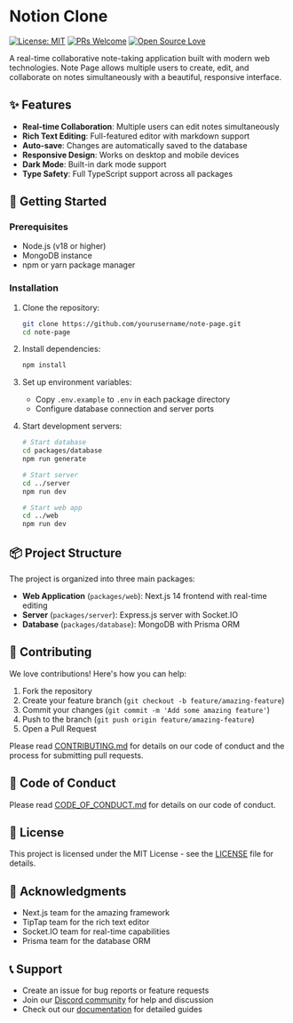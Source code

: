 # Notion Clone

[![License: MIT](https://img.shields.io/badge/License-MIT-yellow.svg)](https://opensource.org/licenses/MIT)
[![PRs Welcome](https://img.shields.io/badge/PRs-welcome-brightgreen.svg)](http://makeapullrequest.com)
[![Open Source Love](https://badges.frapsoft.com/os/v1/open-source.svg?v=103)](https://github.com/ellerbrock/open-source-badges/)

A real-time collaborative note-taking application built with modern web technologies. Note Page allows multiple users to create, edit, and collaborate on notes simultaneously with a beautiful, responsive interface.

## ✨ Features

- **Real-time Collaboration**: Multiple users can edit notes simultaneously
- **Rich Text Editing**: Full-featured editor with markdown support
- **Auto-save**: Changes are automatically saved to the database
- **Responsive Design**: Works on desktop and mobile devices
- **Dark Mode**: Built-in dark mode support
- **Type Safety**: Full TypeScript support across all packages

## 🚀 Getting Started

### Prerequisites

- Node.js (v18 or higher)
- MongoDB instance
- npm or yarn package manager

### Installation

1. Clone the repository:
   ```bash
   git clone https://github.com/yourusername/note-page.git
   cd note-page
   ```

2. Install dependencies:
   ```bash
   npm install
   ```

3. Set up environment variables:
   - Copy `.env.example` to `.env` in each package directory
   - Configure database connection and server ports

4. Start development servers:
   ```bash
   # Start database
   cd packages/database
   npm run generate

   # Start server
   cd ../server
   npm run dev

   # Start web app
   cd ../web
   npm run dev
   ```

## 📦 Project Structure

The project is organized into three main packages:

- **Web Application** (`packages/web`): Next.js 14 frontend with real-time editing
- **Server** (`packages/server`): Express.js server with Socket.IO
- **Database** (`packages/database`): MongoDB with Prisma ORM

## 🤝 Contributing

We love contributions! Here's how you can help:

1. Fork the repository
2. Create your feature branch (`git checkout -b feature/amazing-feature`)
3. Commit your changes (`git commit -m 'Add some amazing feature'`)
4. Push to the branch (`git push origin feature/amazing-feature`)
5. Open a Pull Request

Please read [CONTRIBUTING.md](CONTRIBUTING.md) for details on our code of conduct and the process for submitting pull requests.

## 📝 Code of Conduct

Please read [CODE_OF_CONDUCT.md](CODE_OF_CONDUCT.md) for details on our code of conduct.

## 📄 License

This project is licensed under the MIT License - see the [LICENSE](LICENSE) file for details.

## 🙏 Acknowledgments

- Next.js team for the amazing framework
- TipTap team for the rich text editor
- Socket.IO team for real-time capabilities
- Prisma team for the database ORM

## 📞 Support

- Create an issue for bug reports or feature requests
- Join our [Discord community](https://discord.gg/your-discord) for help and discussion
- Check out our [documentation](https://note-page-docs.vercel.app) for detailed guides 

